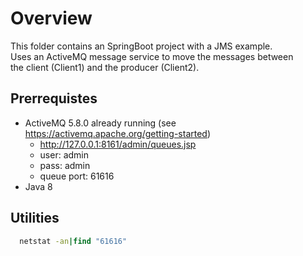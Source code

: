 # Overview
This folder contains an SpringBoot project with a JMS example.   
Uses an ActiveMQ message service to move the messages between    
the client (Client1) and the producer (Client2).   

## Prerrequistes
- ActiveMQ 5.8.0 already running (see https://activemq.apache.org/getting-started)
  - http://127.0.0.1:8161/admin/queues.jsp 
  - user: admin
  - pass: admin
  - queue port: 61616
- Java 8

## Utilities
~~~cmd
  netstat -an|find "61616"
~~~
